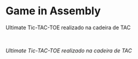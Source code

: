 <h1>Game in Assembly</h1>
<p> Ultimate Tic-TAC-TOE realizado na cadeira de TAC </p>
<br>
<i><p> Ultimate Tic-TAC-TOE realizado na cadeira de TAC </p></i>

